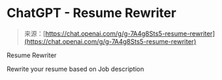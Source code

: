 <!--yml
category: 未分类
date: 2024-05-27 14:33:15
-->

# ChatGPT - Resume Rewriter

> 来源：[https://chat.openai.com/g/g-7A4g8Sts5-resume-rewriter](https://chat.openai.com/g/g-7A4g8Sts5-resume-rewriter)

Resume Rewriter

Rewrite your resume based on Job description
